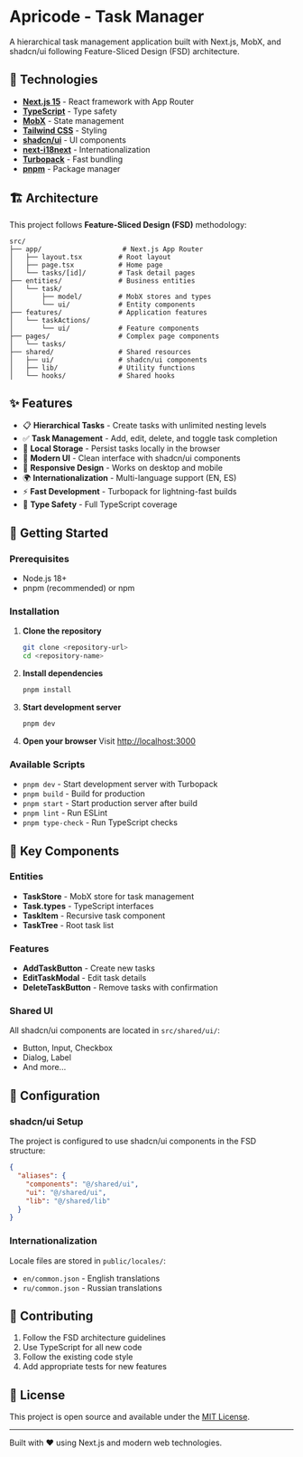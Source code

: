 # Apricode - Task Manager

A hierarchical task management application built with Next.js, MobX, and shadcn/ui following Feature-Sliced Design (FSD) architecture.

## 🚀 Technologies

- **[Next.js 15](https://nextjs.org/)** - React framework with App Router
- **[TypeScript](https://www.typescriptlang.org/)** - Type safety
- **[MobX](https://mobx.js.org/)** - State management
- **[Tailwind CSS](https://tailwindcss.com/)** - Styling
- **[shadcn/ui](https://ui.shadcn.com/)** - UI components
- **[next-i18next](https://github.com/i18next/next-i18next)** - Internationalization
- **[Turbopack](https://turbo.build/pack)** - Fast bundling
- **[pnpm](https://pnpm.io/)** - Package manager

## 🏗️ Architecture

This project follows **Feature-Sliced Design (FSD)** methodology:

```
src/
├── app/                    # Next.js App Router
│   ├── layout.tsx         # Root layout
│   ├── page.tsx           # Home page
│   └── tasks/[id]/        # Task detail pages
├── entities/              # Business entities
│   └── task/
│       ├── model/         # MobX stores and types
│       └── ui/            # Entity components
├── features/              # Application features
│   └── taskActions/
│       └── ui/            # Feature components
├── pages/                 # Complex page components
│   └── tasks/
├── shared/                # Shared resources
│   ├── ui/                # shadcn/ui components
│   ├── lib/               # Utility functions
│   └── hooks/             # Shared hooks
```

## ✨ Features

- 📋 **Hierarchical Tasks** - Create tasks with unlimited nesting levels
- ✅ **Task Management** - Add, edit, delete, and toggle task completion
- 💾 **Local Storage** - Persist tasks locally in the browser
- 🎨 **Modern UI** - Clean interface with shadcn/ui components
- 📱 **Responsive Design** - Works on desktop and mobile
- 🌍 **Internationalization** - Multi-language support (EN, ES)
- ⚡ **Fast Development** - Turbopack for lightning-fast builds
- 🎯 **Type Safety** - Full TypeScript coverage

## 🚀 Getting Started

### Prerequisites

- Node.js 18+
- pnpm (recommended) or npm

### Installation

1. **Clone the repository**
   ```bash
   git clone <repository-url>
   cd <repository-name>
   ```

2. **Install dependencies**
   ```bash
   pnpm install
   ```

3. **Start development server**
   ```bash
   pnpm dev
   ```

4. **Open your browser**
   Visit [http://localhost:3000](http://localhost:3000)

### Available Scripts

- `pnpm dev` - Start development server with Turbopack
- `pnpm build` - Build for production
- `pnpm start` - Start production server after build
- `pnpm lint` - Run ESLint
- `pnpm type-check` - Run TypeScript checks

## 📂 Key Components

### Entities
- **TaskStore** - MobX store for task management
- **Task.types** - TypeScript interfaces
- **TaskItem** - Recursive task component
- **TaskTree** - Root task list

### Features
- **AddTaskButton** - Create new tasks
- **EditTaskModal** - Edit task details
- **DeleteTaskButton** - Remove tasks with confirmation

### Shared UI
All shadcn/ui components are located in `src/shared/ui/`:
- Button, Input, Checkbox
- Dialog, Label
- And more...

## 🔧 Configuration

### shadcn/ui Setup
The project is configured to use shadcn/ui components in the FSD structure:
```json
{
  "aliases": {
    "components": "@/shared/ui",
    "ui": "@/shared/ui",
    "lib": "@/shared/lib"
  }
}
```

### Internationalization
Locale files are stored in `public/locales/`:
- `en/common.json` - English translations
- `ru/common.json` - Russian translations

## 🤝 Contributing

1. Follow the FSD architecture guidelines
2. Use TypeScript for all new code
3. Follow the existing code style
4. Add appropriate tests for new features

## 📝 License

This project is open source and available under the [MIT License](LICENSE).

---

Built with ❤️ using Next.js and modern web technologies.
